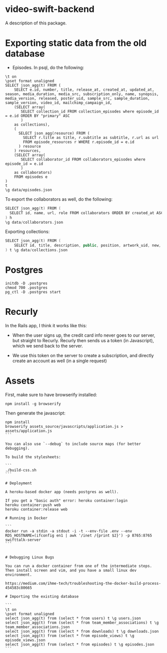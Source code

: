 # video-swift-backend

A description of this package.

# Exporting static data from the old database

- Episodes. In psql, do the following:

```
\t on
\pset format unaligned
SELECT json_agg(t) FROM (
    SELECT e.id, number, title, release_at, created_at, updated_at, season, media_duration, media_src, subscription_only, name, synopsis, media_version, released, poster_uid, sample_src, sample_duration, sample_version, video_id, mailchimp_campaign_id, 
    (SELECT array(
       SELECT collection_id FROM collection_episodes where episode_id = e.id ORDER BY "primary" ASC
       )
    as collections),
    (
      SELECT json_agg(resource) FROM (
        SELECT r.title as title, r.subtitle as subtitle, r.url as url 
        FROM episode_resources r WHERE r.episode_id = e.id
      ) resource
    ) resources,
    (SELECT array(
       SELECT collaborator_id FROM collaborators_episodes where episode_id = e.id
       )
    as collaborators)
    FROM episodes e
) 
t 
\g data/episodes.json
```

To export the collaborators as well, do the following:

```swift
SELECT json_agg(t) FROM (
  SELECT id, name, url, role FROM collaborators ORDER BY created_at ASC
) h 
\g data/collaborators.json
```

Exporting collections:

```swift
SELECT json_agg(t) FROM (
    SELECT id, title, description, public, position, artwork_uid, new, slug, use_as_title_prefix FROM collections ORDER by position DESC
) t \g data/collections.json
```

# Postgres

```
initdb -D .postgres
chmod 700 .postgres
pg_ctl -D .postgres start
```


# Recurly

In the Rails app, I think it works like this:

* When the user signs up, the credit card info never goes to our server, but straight to Recurly. Recurly then sends us a token (in Javascript), which we send back to the server.

* We use this token on the server to create a subscription, and directly create an account as well (in a single request)


# Assets

First, make sure to have browserify installed:

```
npm install -g browserify
```

Then generate the javascript:

````
npm install
browserify assets_source/javascripts/application.js > assets/application.js
```

You can also use `--debug` to include source maps (for better debugging).

To build the stylesheets:

```
./build-css.sh
```

# Deployment

A heroku-based docker app (needs postgres as well).

If you get a "basic auth" error: heroku container:login
heroku container:push web
heroku container:release web

# Running in Docker

```
docker run -a stdin -a stdout -i -t --env-file .env --env RDS_HOSTNAME=(ifconfig en1 | awk '/inet /{print $2}') -p 8765:8765 swifttalk-server
```


# Debugging Linux Bugs

You can run a docker container from one of the intermediate steps. Then install screen and vim, and you have a small linux dev environment.

https://medium.com/ihme-tech/troubleshooting-the-docker-build-process-454583c80665

# Importing the existing database

```
\t on
\pset format unaligned
select json_agg(t) from (select * from users) t \g users.json
select json_agg(t) from (select * from team_member_associations) t \g team_member_associations.json
select json_agg(t) from (select * from downloads) t \g downloads.json
select json_agg(t) from (select * from episode_views) t \g episode_views.json
select json_agg(t) from (select * from episodes) t \g episodes.json
```
